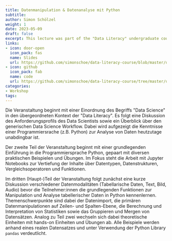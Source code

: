 ```yaml
---
title: Datenmanipulation & Datenanalyse mit Python
subtitle: 
author: Simon Schölzel
weight: 1
date: 2023-05-09
draft: false
excerpt: This lecture was part of the "Data Literacy" undergraduate course held at University of Münster, School of Business and Economics (summer term 2023). 🎓
links:
- icon: door-open
  icon_pack: fas
  name: Slides
  url: https://github.com/simonschoe/data-literacy-course/blob/master/datenanalyse-mit-python/slides.pdf
- icon: github
  icon_pack: fab
  name: code
  url: https://github.com/simonschoe/data-literacy-course/tree/master/datenanalyse-mit-python
categories:
- Workshop
tags:
---
```


Die Veranstaltung beginnt mit einer Einordnung des Begriffs "Data Science" in den übergeordneten Kontext der "Data Literacy". Es folgt eine Diskussion des Anforderungsprofils des Data Scientists sowie ein Überblick über den generischen Data Science Workflow. Dabei wird aufgezeigt die Kenntnisse einer Programmiersrache (z.B. Python) zur Analyse von Daten heutzutage unabdingbar ist.

Der zweite Teil der Veranstaltung beginnt mit einer grundlegenden Einführung in die Programmiersprache Python, gepaart mit diversen praktischen Beispielen und Übungen. Im Fokus steht die Arbeit mit Jupyter Notebooks zur Vertiefung der Inhalte über Datentypen, Datenstrukturen, Vergleichsoperatoren und Funktionen.

Im dritten (Haupt-)Teil der Veranstaltung folgt zunächst eine kurze Diskussion verschiedener Datenmodalitäten (Tabellarische Daten, Text, Bild, Audio) bevor die Teilnehmer:innen die grundlegenden Funktionen zur Manipulation und Analyse tabellerischer Daten in Python kennenlernen. Themenschwerpunkte sind dabei der Datenimport, die primären Datenmanipulationen auf Zeilen- und Spalten-Ebene, die Berechnung und Interpretation von Statistiken sowie das Gruppieren und Mergen von Datensätzen. Analog zu Teil zwei wechseln sich dabei theoretische Einheiten mit hands-on Einheiten und Übungen ab. Alle Beispiele werden anhand eines realen Datensatzes und unter Verwendung der Python Library `pandas` verdeutlicht.

